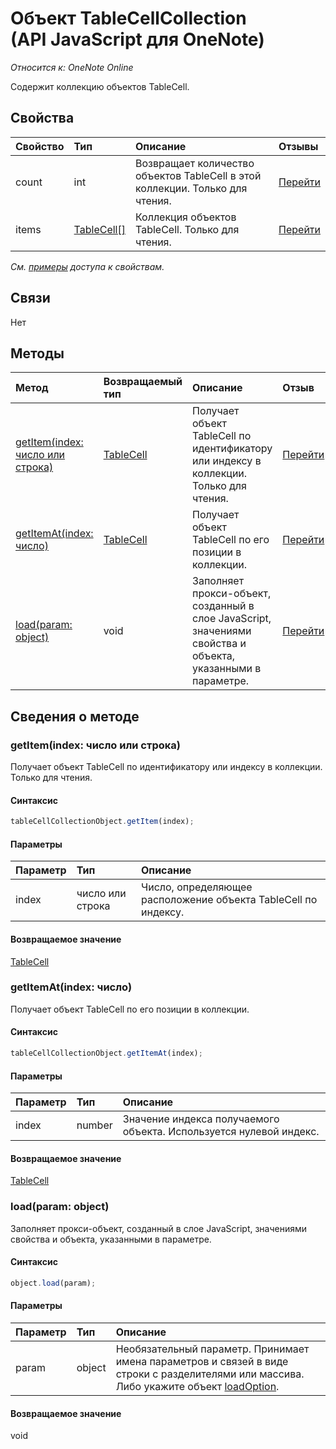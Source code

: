 ﻿# Объект TableCellCollection (API JavaScript для OneNote)

_Относится к: OneNote Online_  


Содержит коллекцию объектов TableCell.

## Свойства

| Свойство     | Тип   |Описание|Отзывы|
|:---------------|:--------|:----------|:-------|
|count|int|Возвращает количество объектов TableCell в этой коллекции. Только для чтения.|[Перейти](https://github.com/OfficeDev/office-js-docs/issues/new?title=OneNote-tableCellCollection-count)|
|items|[TableCell[]](tablecell.md)|Коллекция объектов TableCell. Только для чтения.|[Перейти](https://github.com/OfficeDev/office-js-docs/issues/new?title=OneNote-tableCellCollection-items)|

_См. [примеры](#примеры) доступа к свойствам._

## Связи
Нет


## Методы

| Метод           | Возвращаемый тип    |Описание| Отзыв|
|:---------------|:--------|:----------|:-------|
|[getItem(index: число или строка)](#getitemindex-число-или-строка)|[TableCell](tablecell.md)|Получает объект TableCell по идентификатору или индексу в коллекции. Только для чтения.|[Перейти](https://github.com/OfficeDev/office-js-docs/issues/new?title=OneNote-tableCellCollection-getItem)|
|[getItemAt(index: число)](#getitematindex-число)|[TableCell](tablecell.md)|Получает объект TableCell по его позиции в коллекции.|[Перейти](https://github.com/OfficeDev/office-js-docs/issues/new?title=OneNote-tableCellCollection-getItemAt)|
|[load(param: object)](#loadparam-object)|void|Заполняет прокси-объект, созданный в слое JavaScript, значениями свойства и объекта, указанными в параметре.|[Перейти](https://github.com/OfficeDev/office-js-docs/issues/new?title=OneNote-tableCellCollection-load)|

## Сведения о методе


### getItem(index: число или строка)
Получает объект TableCell по идентификатору или индексу в коллекции. Только для чтения.

#### Синтаксис
```js
tableCellCollectionObject.getItem(index);
```

#### Параметры
| Параметр    | Тип   |Описание|
|:---------------|:--------|:----------|
|index|число или строка|Число, определяющее расположение объекта TableCell по индексу.|

#### Возвращаемое значение
[TableCell](tablecell.md)

### getItemAt(index: число)
Получает объект TableCell по его позиции в коллекции.

#### Синтаксис
```js
tableCellCollectionObject.getItemAt(index);
```

#### Параметры
| Параметр    | Тип   |Описание|
|:---------------|:--------|:----------|
|index|number|Значение индекса получаемого объекта. Используется нулевой индекс.|

#### Возвращаемое значение
[TableCell](tablecell.md)

### load(param: object)
Заполняет прокси-объект, созданный в слое JavaScript, значениями свойства и объекта, указанными в параметре.

#### Синтаксис
```js
object.load(param);
```

#### Параметры
| Параметр    | Тип   |Описание|
|:---------------|:--------|:----------|
|param|object|Необязательный параметр. Принимает имена параметров и связей в виде строки с разделителями или массива. Либо укажите объект [loadOption](loadoption.md).|

#### Возвращаемое значение
void
